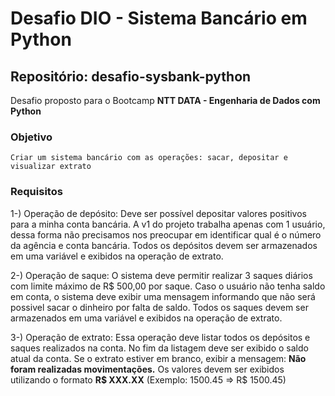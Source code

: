 # Desafio DIO - Sistema Bancário em Python

## Repositório: desafio-sysbank-python

Desafio proposto para o Bootcamp **NTT DATA - Engenharia de Dados com Python**


### Objetivo
	Criar um sistema bancário com as operações: sacar, depositar e visualizar extrato

### Requisitos
1-) Operação de depósito:
    Deve ser possível depositar valores positivos para a minha conta bancária. A v1 do projeto trabalha apenas com 1 usuário, dessa forma não precisamos nos preocupar em identificar qual é o número da agência e conta bancária. Todos os depósitos devem ser armazenados em uma variável e exibidos na operação de extrato.

2-) Operação de saque:
    O sistema deve permitir realizar 3 saques diários com limite máximo de R$ 500,00 por saque. Caso o usuário não tenha saldo em conta, o sistema deve exibir uma mensagem informando que não será possivel sacar o dinheiro por falta de saldo. Todos os saques devem ser armazenados em uma variável e exibidos na operação de extrato.

3-) Operação de extrato:
    Essa operação deve listar todos os depósitos e saques realizados na conta. No fim da listagem deve ser exibido o saldo atual da conta. Se o extrato estiver em branco, exibir a mensagem: __Não foram realizadas movimentações.__
    Os valores devem ser exibidos utilizando o formato __R$ XXX.XX__ (Exemplo: 1500.45 => R$ 1500.45)
	    